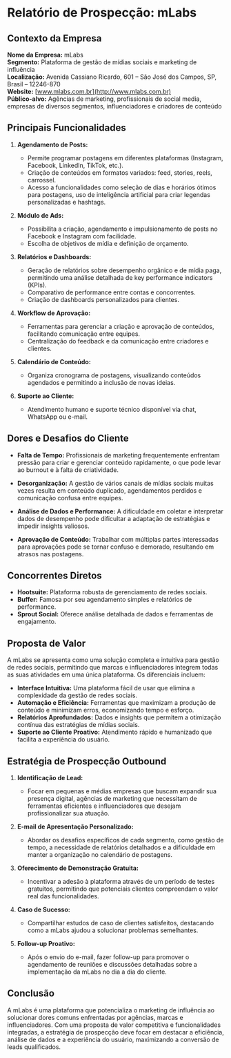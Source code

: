# Relatório de Prospecção: mLabs

## Contexto da Empresa

**Nome da Empresa:** mLabs  
**Segmento:** Plataforma de gestão de mídias sociais e marketing de influência  
**Localização:** Avenida Cassiano Ricardo, 601 – São José dos Campos, SP, Brasil – 12246-870  
**Website:** [www.mlabs.com.br](http://www.mlabs.com.br)  
**Público-alvo:** Agências de marketing, profissionais de social media, empresas de diversos segmentos, influenciadores e criadores de conteúdo  

## Principais Funcionalidades

1. **Agendamento de Posts:**
   - Permite programar postagens em diferentes plataformas (Instagram, Facebook, LinkedIn, TikTok, etc.).
   - Criação de conteúdos em formatos variados: feed, stories, reels, carrossel.
   - Acesso a funcionalidades como seleção de dias e horários ótimos para postagens, uso de inteligência artificial para criar legendas personalizadas e hashtags.

2. **Módulo de Ads:**
   - Possibilita a criação, agendamento e impulsionamento de posts no Facebook e Instagram com facilidade.
   - Escolha de objetivos de mídia e definição de orçamento.

3. **Relatórios e Dashboards:**
   - Geração de relatórios sobre desempenho orgânico e de mídia paga, permitindo uma análise detalhada de key performance indicators (KPIs).
   - Comparativo de performance entre contas e concorrentes.
   - Criação de dashboards personalizados para clientes.

4. **Workflow de Aprovação:**
   - Ferramentas para gerenciar a criação e aprovação de conteúdos, facilitando comunicação entre equipes.
   - Centralização do feedback e da comunicação entre criadores e clientes.

5. **Calendário de Conteúdo:**
   - Organiza cronograma de postagens, visualizando conteúdos agendados e permitindo a inclusão de novas ideias.

6. **Suporte ao Cliente:**
   - Atendimento humano e suporte técnico disponível via chat, WhatsApp ou e-mail.

## Dores e Desafios do Cliente

- **Falta de Tempo:** Profissionais de marketing frequentemente enfrentam pressão para criar e gerenciar conteúdo rapidamente, o que pode levar ao burnout e à falta de criatividade.
  
- **Desorganização:** A gestão de vários canais de mídias sociais muitas vezes resulta em conteúdo duplicado, agendamentos perdidos e comunicação confusa entre equipes.

- **Análise de Dados e Performance:** A dificuldade em coletar e interpretar dados de desempenho pode dificultar a adaptação de estratégias e impedir insights valiosos.

- **Aprovação de Conteúdo:** Trabalhar com múltiplas partes interessadas para aprovações pode se tornar confuso e demorado, resultando em atrasos nas postagens.

## Concorrentes Diretos

- **Hootsuite:** Plataforma robusta de gerenciamento de redes sociais.
- **Buffer:** Famosa por seu agendamento simples e relatórios de performance.
- **Sprout Social:** Oferece análise detalhada de dados e ferramentas de engajamento.

## Proposta de Valor

A mLabs se apresenta como uma solução completa e intuitiva para gestão de redes sociais, permitindo que marcas e influenciadores integrem todas as suas atividades em uma única plataforma. Os diferenciais incluem:

- **Interface Intuitiva:** Uma plataforma fácil de usar que elimina a complexidade da gestão de redes sociais.
- **Automação e Eficiência:** Ferramentas que maximizam a produção de conteúdo e minimizam erros, economizando tempo e esforço.
- **Relatórios Aprofundados:** Dados e insights que permitem a otimização contínua das estratégias de mídias sociais.
- **Suporte ao Cliente Proativo:** Atendimento rápido e humanizado que facilita a experiência do usuário.

## Estratégia de Prospecção Outbound

1. **Identificação de Lead:**  
   - Focar em pequenas e médias empresas que buscam expandir sua presença digital, agências de marketing que necessitam de ferramentas eficientes e influenciadores que desejam profissionalizar sua atuação.

2. **E-mail de Apresentação Personalizado:**  
   - Abordar os desafios específicos de cada segmento, como gestão de tempo, a necessidade de relatórios detalhados e a dificuldade em manter a organização no calendário de postagens.

3. **Oferecimento de Demonstração Gratuita:**  
   - Incentivar a adesão à plataforma através de um período de testes gratuitos, permitindo que potenciais clientes compreendam o valor real das funcionalidades.

4. **Caso de Sucesso:**  
   - Compartilhar estudos de caso de clientes satisfeitos, destacando como a mLabs ajudou a solucionar problemas semelhantes.

5. **Follow-up Proativo:**  
   - Após o envio do e-mail, fazer follow-up para promover o agendamento de reuniões e discussões detalhadas sobre a implementação da mLabs no dia a dia do cliente.

## Conclusão

A mLabs é uma plataforma que potencializa o marketing de influência ao solucionar dores comuns enfrentadas por agências, marcas e influenciadores. Com uma proposta de valor competitiva e funcionalidades integradas, a estratégia de prospecção deve focar em destacar a eficiência, análise de dados e a experiência do usuário, maximizando a conversão de leads qualificados.